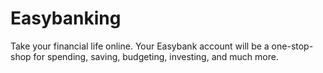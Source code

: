 # Easybanking

Take your financial life online. Your Easybank account will be a one-stop-shop for spending, saving, budgeting, investing, and much more.
